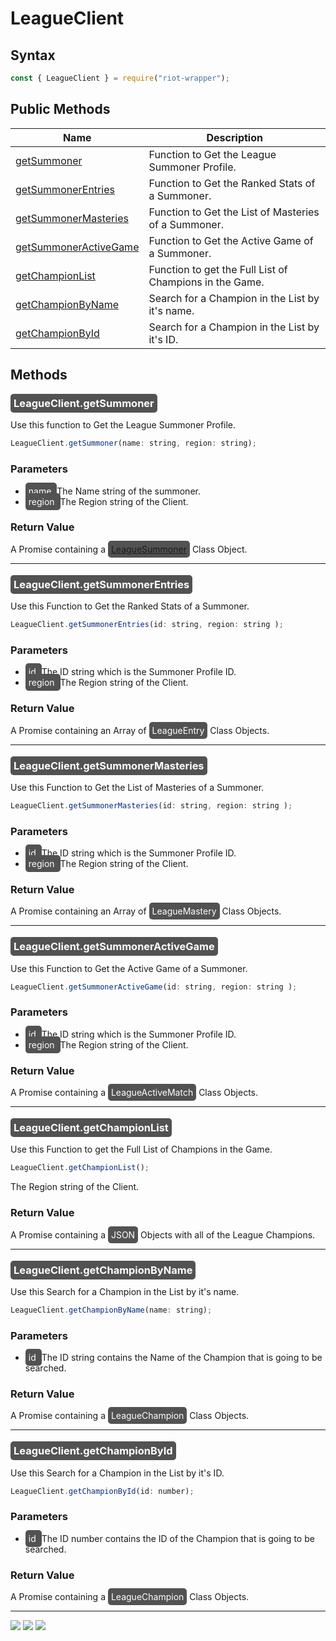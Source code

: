 # LeagueClient

## Syntax
```js
const { LeagueClient } = require("riot-wrapper");
```

## Public Methods
| Name                                            | Description                                             |
|-------------------------------------------------|---------------------------------------------------------|
| [getSummoner](#getSummoners)                    | Function to Get the League Summoner Profile.            |
| [getSummonerEntries](#getSummonerEntries)       | Function to Get the Ranked Stats of a Summoner.         |
| [getSummonerMasteries](#getSummonerMasteries)   | Function to Get the List of Masteries of a Summoner.    |
| [getSummonerActiveGame](#getSummonerActiveGame) | Function to Get the Active Game of a Summoner.          |
| [getChampionList](#getChampionList)             | Function to get the Full List of Champions in the Game. |
| [getChampionByName](#getChampionByName)         | Search for a Champion in the List by it's name.         |
| [getChampionById](#getChampionById)             | Search for a Champion in the List by it's ID.           |

## Methods
<a name="getSummoners"></a>
### <mark style="background-color: #525252; color: white; padding: 5px; border-radius:5px;"> LeagueClient.getSummoner </mark>
Use this function to Get the League Summoner Profile. 
```js
LeagueClient.getSummoner(name: string, region: string);
```
### Parameters
* <mark style="background-color: #525252; color: white; padding: 5px; border-radius:5px;"> name </mark>
The Name string of the summoner.
* <mark style="background-color: #525252; color: white; padding: 5px; border-radius:5px;"> region </mark>
The Region string of the Client.
### Return Value
A Promise containing a <mark style="background-color: #525252; color: white; padding: 5px; border-radius:5px;">[LeagueSummoner](/Classes/LeagueSummoner.md)</mark>  Class Object.

___

<a name="getSummonerEntries"></a>
### <mark style="background-color: #525252; color: white; padding: 5px; border-radius:5px;"> LeagueClient.getSummonerEntries </mark>
Use this Function to Get the Ranked Stats of a Summoner.  
```js
LeagueClient.getSummonerEntries(id: string, region: string );
```
### Parameters
* <mark style="background-color: #525252; color: white; padding: 5px; border-radius:5px;"> id </mark>
The ID string which is the Summoner Profile ID.
* <mark style="background-color: #525252; color: white; padding: 5px; border-radius:5px;"> region </mark>
The Region string of the Client.
### Return Value
A Promise containing an Array of <mark style="background-color: #525252; color: white; padding: 5px; border-radius:5px;">LeagueEntry</mark>  Class Objects.

___

<a name="getSummonerMasteries"></a>
### <mark style="background-color: #525252; color: white; padding: 5px; border-radius:5px;"> LeagueClient.getSummonerMasteries </mark>
Use this Function to Get the List of Masteries of a Summoner.
```js
LeagueClient.getSummonerMasteries(id: string, region: string );
```
### Parameters
* <mark style="background-color: #525252; color: white; padding: 5px; border-radius:5px;"> id </mark>
The ID string which is the Summoner Profile ID.
* <mark style="background-color: #525252; color: white; padding: 5px; border-radius:5px;"> region </mark>
The Region string of the Client.
### Return Value
A Promise containing an Array of <mark style="background-color: #525252; color: white; padding: 5px; border-radius:5px;">LeagueMastery</mark>  Class Objects.

___

<a name="getSummonerActiveGame"></a>
### <mark style="background-color: #525252; color: white; padding: 5px; border-radius:5px;"> LeagueClient.getSummonerActiveGame </mark>
Use this Function to Get the Active Game of a Summoner. 
```js
LeagueClient.getSummonerActiveGame(id: string, region: string );
```
### Parameters
* <mark style="background-color: #525252; color: white; padding: 5px; border-radius:5px;"> id </mark>
The ID string which is the Summoner Profile ID.
* <mark style="background-color: #525252; color: white; padding: 5px; border-radius:5px;"> region </mark>
The Region string of the Client.
### Return Value
A Promise containing a <mark style="background-color: #525252; color: white; padding: 5px; border-radius:5px;">LeagueActiveMatch</mark>  Class Objects.

___

<a name="getChampionList"></a>
### <mark style="background-color: #525252; color: white; padding: 5px; border-radius:5px;"> LeagueClient.getChampionList </mark>
Use this Function to get the Full List of Champions in the Game.
```js
LeagueClient.getChampionList();
```

The Region string of the Client.
### Return Value
A Promise containing a <mark style="background-color: #525252; color: white; padding: 5px; border-radius:5px;">JSON</mark> Objects with all of the League Champions.

___

<a name="getChampionByName"></a>
### <mark style="background-color: #525252; color: white; padding: 5px; border-radius:5px;"> LeagueClient.getChampionByName </mark>
Use this Search for a Champion in the List by it's name.   
```js
LeagueClient.getChampionByName(name: string);
```
### Parameters
* <mark style="background-color: #525252; color: white; padding: 5px; border-radius:5px;"> id </mark>
The ID string contains the Name of the Champion that is going to be searched.
### Return Value
A Promise containing a <mark style="background-color: #525252; color: white; padding: 5px; border-radius:5px;">LeagueChampion</mark>  Class Objects.

___

<a name="getChampionById"></a>
### <mark style="background-color: #525252; color: white; padding: 5px; border-radius:5px;"> LeagueClient.getChampionById </mark>
Use this Search for a Champion in the List by it's ID.   
```js
LeagueClient.getChampionById(id: number);
```
### Parameters
* <mark style="background-color: #525252; color: white; padding: 5px; border-radius:5px;"> id </mark>
The ID number contains the ID of the Champion that is going to be searched.
### Return Value
A Promise containing a <mark style="background-color: #525252; color: white; padding: 5px; border-radius:5px;">LeagueChampion</mark>  Class Objects.

___

<div align=left>
  <img src="https://forthebadge.com/images/badges/built-with-love.svg" />
  <img src="https://forthebadge.com/images/badges/made-with-typescript.svg" />

  <img src="https://forthebadge.com/images/badges/powered-by-qt.svg" />
</div>